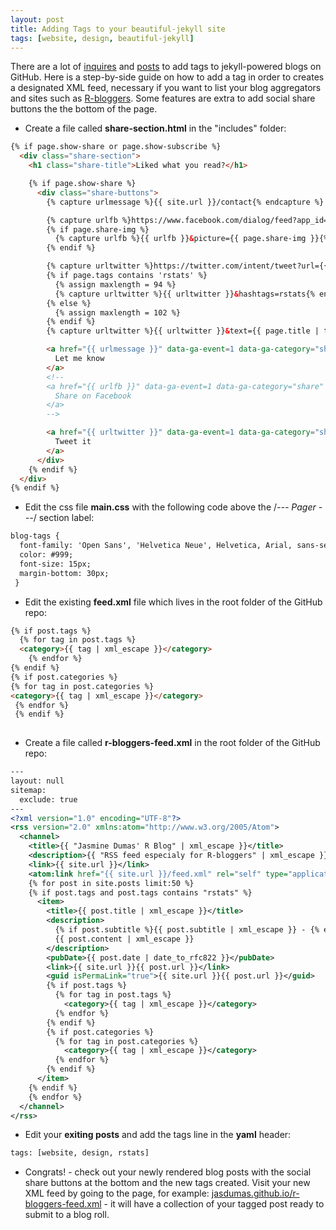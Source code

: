 ```yaml
---
layout: post
title: Adding Tags to your beautiful-jekyll site
tags: [website, design, beautiful-jekyll]
---
```



There are a lot of [inquires](http://pavdmyt.com/how-to-implement-tags-at-jekyll-website/) and [posts](http://charliepark.org/tags-in-jekyll/) to add tags to jekyll-powered blogs on GitHub. Here is a step-by-side guide on how to add a tag in order to creates a designated XML feed, necessary if you want to list your blog aggregators and sites such as [R-bloggers](https://www.r-bloggers.com/). Some features are extra to add social share buttons the the bottom of the page.

* Create a file called **share-section.html** in the "includes" folder:

```html
{% if page.show-share or page.show-subscribe %}
  <div class="share-section">
    <h1 class="share-title">Liked what you read?</h1>

    {% if page.show-share %}
      <div class="share-buttons">
        {% capture urlmessage %}{{ site.url }}/contact{% endcapture %}

        {% capture urlfb %}https://www.facebook.com/dialog/feed?app_id={{ site.fb_app_id }}&link={{ site.url }}{{ page.url }}&name={{ page.title }}&caption={{ site.url-pretty }}&redirect_uri={{ site.url }}{{ page.url }}?message=Thanks for sharing!{% endcapture %}
        {% if page.share-img %}
          {% capture urlfb %}{{ urlfb }}&picture={{ page.share-img }}{% endcapture %}
        {% endif %}

        {% capture urltwitter %}https://twitter.com/intent/tweet?url={{ site.url }}{{ page.url }}&via=jasdumas{% endcapture %}
        {% if page.tags contains 'rstats' %}
          {% assign maxlength = 94 %}
          {% capture urltwitter %}{{ urltwitter }}&hashtags=rstats{% endcapture %}
        {% else %}
          {% assign maxlength = 102 %}
        {% endif %}
        {% capture urltwitter %}{{ urltwitter }}&text={{ page.title | truncate: maxlength }}{% endcapture %}

        <a href="{{ urlmessage }}" data-ga-event=1 data-ga-category="share" data-ga-action="message" data-ga-label="{{ page.url }}">
          Let me know
        </a>
        <!--
        <a href="{{ urlfb }}" data-ga-event=1 data-ga-category="share" data-ga-action="facebook" data-ga-label="{{ page.url }}">
          Share on Facebook
        </a>
        -->

        <a href="{{ urltwitter }}" data-ga-event=1 data-ga-category="share" data-ga-action="twitter" data-ga-label="{{ page.url }}">
          Tweet it
        </a>
      </div>
    {% endif %}
  </div>
{% endif %}
```

* Edit the css file **main.css** with the following code above the /*--- Pager ---*/ section label:

```html
blog-tags {
  font-family: 'Open Sans', 'Helvetica Neue', Helvetica, Arial, sans-serif;
  color: #999;
  font-size: 15px;
  margin-bottom: 30px;
 }
```

* Edit the existing **feed.xml** file which lives in the root folder of the GitHub repo:

```html
{% if post.tags %}
  {% for tag in post.tags %}
  <category>{{ tag | xml_escape }}</category>
    {% endfor %}
{% endif %}
{% if post.categories %}
{% for tag in post.categories %}
<category>{{ tag | xml_escape }}</category>
 {% endfor %}
 {% endif %}
 
```

* Create a file called **r-bloggers-feed.xml** in the root folder of the GitHub repo:

```xml
---
layout: null
sitemap:
  exclude: true
---
<?xml version="1.0" encoding="UTF-8"?>
<rss version="2.0" xmlns:atom="http://www.w3.org/2005/Atom">
  <channel>
    <title>{{ "Jasmine Dumas' R Blog" | xml_escape }}</title>
    <description>{{ "RSS feed especialy for R-bloggers" | xml_escape }}</description>
    <link>{{ site.url }}</link>
    <atom:link href="{{ site.url }}/feed.xml" rel="self" type="application/rss+xml" />
    {% for post in site.posts limit:50 %}
	{% if post.tags and post.tags contains "rstats" %}
      <item>
        <title>{{ post.title | xml_escape }}</title>
		<description>
		  {% if post.subtitle %}{{ post.subtitle | xml_escape }} - {% endif %}
		  {{ post.content | xml_escape }}
		</description>
        <pubDate>{{ post.date | date_to_rfc822 }}</pubDate>
        <link>{{ site.url }}{{ post.url }}</link>
        <guid isPermaLink="true">{{ site.url }}{{ post.url }}</guid>
		{% if post.tags %}
		  {% for tag in post.tags %}
		    <category>{{ tag | xml_escape }}</category>
		  {% endfor %}
		{% endif %}
		{% if post.categories %}
		  {% for tag in post.categories %}
		    <category>{{ tag | xml_escape }}</category>
		  {% endfor %}
		{% endif %}
      </item>
	{% endif %}
    {% endfor %}
  </channel>
</rss>
```

* Edit your **exiting posts** and add the tags line in the **yaml** header:

```html
tags: [website, design, rstats]
```

* Congrats! - check out your newly rendered blog posts with the social share buttons at the bottom and the new tags created. Visit your new XML feed by going to the page, for example: [jasdumas.github.io/r-bloggers-feed.xml](http://jasdumas.github.io/r-bloggers-feed.xml) - it will have a collection of your tagged post ready to submit to a blog roll.
